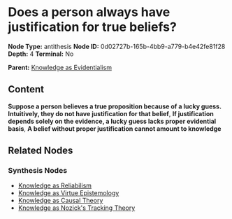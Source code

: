 # Does a person always have justification for true beliefs?

**Node Type:** antithesis
**Node ID:** 0d02727b-165b-4bb9-a779-b4e42fe81f28
**Depth:** 4
**Terminal:** No

**Parent:** [Knowledge as Evidentialism](knowledge-as-evidentialism-synthesis-508e1740-4026-422b-adb5-fdf4d1eac7ac.md)

## Content

**Suppose a person believes a true proposition because of a lucky guess. Intuitively, they do not have justification for that belief**, **If justification depends solely on the evidence, a lucky guess lacks proper evidential basis**, **A belief without proper justification cannot amount to knowledge**

## Related Nodes

### Synthesis Nodes

- [Knowledge as Reliabilism](knowledge-as-reliabilism-synthesis-6a4ea665-2563-42a4-879d-14d7c4e4e738.md)
- [Knowledge as Virtue Epistemology](knowledge-as-virtue-epistemology-synthesis-e74557c3-23ac-439d-90f3-8e05551f3a7c.md)
- [Knowledge as Causal Theory](knowledge-as-causal-theory-synthesis-d9019c96-fa53-4f7c-960e-0b8b1f921eb1.md)
- [Knowledge as Nozick's Tracking Theory](knowledge-as-nozicks-tracking-theory-synthesis-15e80c59-0631-41ac-845b-f0891c88f9dd.md)
